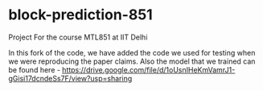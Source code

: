 # block-prediction-851
Project For the course MTL851 at IIT Delhi

In this fork of the code, we have added the code we used for testing when we were reproducing the paper claims. Also the model that we trained can be found here - https://drive.google.com/file/d/1oUsnIHeKmVamrJ1-gGisi17dcndeSs7F/view?usp=sharing
